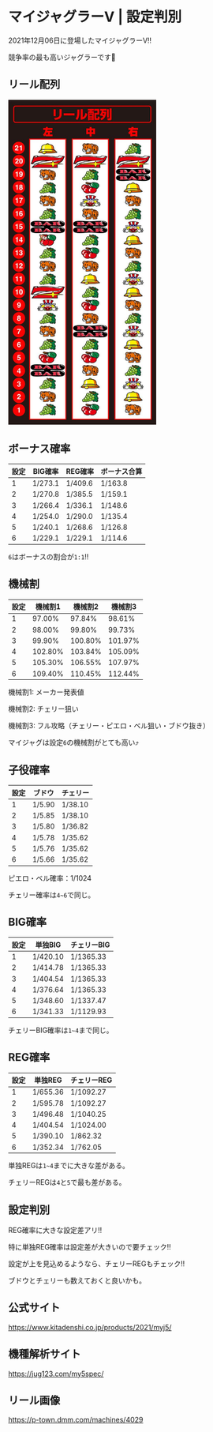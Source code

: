 # マイジャグラーV | 設定判別

2021年12月06日に登場したマイジャグラーV‼️

競争率の最も高いジャグラーです🤡

## リール配列

<img src="images/reel.jpg" alt="reel" width="300" />

## ボーナス確率

| 設定 | BIG確率 | REG確率 | ボーナス合算 |
| ---- | ------- | ------- | ------------ |
| 1    | 1/273.1 | 1/409.6 | 1/163.8      |
| 2    | 1/270.8 | 1/385.5 | 1/159.1      |
| 3    | 1/266.4 | 1/336.1 | 1/148.6      |
| 4    | 1/254.0 | 1/290.0 | 1/135.4      |
| 5    | 1/240.1 | 1/268.6 | 1/126.8      |
| 6    | 1/229.1 | 1/229.1 | 1/114.6      |

`6`はボーナスの割合が`1:1`‼️

## 機械割

| 設定 | 機械割1 | 機械割2 | 機械割3 |
| ---- | ------- | ------- | ------- |
| 1    | 97.00%  | 97.84%  | 98.61%  |
| 2    | 98.00%  | 99.80%  | 99.73%  |
| 3    | 99.90%  | 100.80% | 101.97% |
| 4    | 102.80% | 103.84% | 105.09% |
| 5    | 105.30% | 106.55% | 107.97% |
| 6    | 109.40% | 110.45% | 112.44% |

機械割1: メーカー発表値

機械割2: チェリー狙い

機械割3: フル攻略（チェリー・ピエロ・ベル狙い・ブドウ抜き）

マイジャグは設定`6`の機械割がとても高い⤴️

## 子役確率

| 設定 | ブドウ | チェリー |
| ---- | ------ | -------- |
| 1    | 1/5.90 | 1/38.10  |
| 2    | 1/5.85 | 1/38.10  |
| 3    | 1/5.80 | 1/36.82  |
| 4    | 1/5.78 | 1/35.62  |
| 5    | 1/5.76 | 1/35.62  |
| 6    | 1/5.66 | 1/35.62  |

ピエロ・ベル確率：1/1024

チェリー確率は`4~6`で同じ。

## BIG確率

| 設定 | 単独BIG  | チェリーBIG |
| ---- | -------- | ----------- |
| 1    | 1/420.10 | 1/1365.33   |
| 2    | 1/414.78 | 1/1365.33   |
| 3    | 1/404.54 | 1/1365.33   |
| 4    | 1/376.64 | 1/1365.33   |
| 5    | 1/348.60 | 1/1337.47   |
| 6    | 1/341.33 | 1/1129.93   |

チェリーBIG確率は`1~4`まで同じ。

## REG確率

| 設定 | 単独REG  | チェリーREG |
| ---- | -------- | ----------- |
| 1    | 1/655.36 | 1/1092.27   |
| 2    | 1/595.78 | 1/1092.27   |
| 3    | 1/496.48 | 1/1040.25   |
| 4    | 1/404.54 | 1/1024.00   |
| 5    | 1/390.10 | 1/862.32    |
| 6    | 1/352.34 | 1/762.05    |

単独REGは`1~4`までに大きな差がある。

チェリーREGは`4`と`5`で最も差がある。

## 設定判別

REG確率に大きな設定差アリ‼️

特に単独REG確率は設定差が大きいので要チェック‼️

設定が上を見込めるようなら、チェリーREGもチェック‼️

ブドウとチェリーも数えておくと良いかも。

## 公式サイト

https://www.kitadenshi.co.jp/products/2021/myj5/

## 機種解析サイト

https://jug123.com/my5spec/

## リール画像

https://p-town.dmm.com/machines/4029
